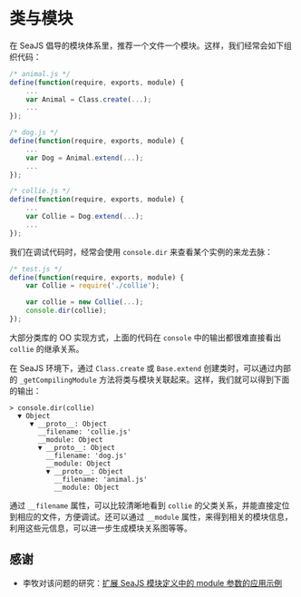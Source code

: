 
# 类与模块

在 SeaJS 倡导的模块体系里，推荐一个文件一个模块。这样，我们经常会如下组织代码：

```js
/* animal.js */
define(function(require, exports, module) {
    ...
    var Animal = Class.create(...);
    ...
});
```

```js
/* dog.js */
define(function(require, exports, module) {
    ...
    var Dog = Animal.extend(...);
    ...
});
```

```js
/* collie.js */
define(function(require, exports, module) {
    ...
    var Collie = Dog.extend(...);
    ...
});
```

我们在调试代码时，经常会使用 `console.dir` 来查看某个实例的来龙去脉：

```js
/* test.js */
define(function(require, exports, module) {
    var Collie = require('./collie');

    var collie = new Collie(...);
    console.dir(collie);
});
```

大部分类库的 OO 实现方式，上面的代码在 `console` 中的输出都很难直接看出 `collie`
的继承关系。

在 SeaJS 环境下，通过 `Class.create` 或 `Base.extend` 创建类时，可以通过内部的
`_getCompilingModule` 方法将类与模块关联起来。这样，我们就可以得到下面的输出：

```
> console.dir(collie)
  ▼ Object
     ▼ __proto__: Object
       __filename: 'collie.js'
       __module: Object
       ▼ __proto__: Object
         __filename: 'dog.js'
         __module: Object
         ▼ __proto__: Object
           __filename: 'animal.js'
           __module: Object
```

通过 `__filename` 属性，可以比较清晰地看到 `collie` 的父类关系，并能直接定位到相应的文件，方便调试。还可以通过
`__module` 属性，来得到相关的模块信息，利用这些元信息，可以进一步生成模块关系图等等。


## 感谢

- 李牧对该问题的研究：[扩展 SeaJS 模块定义中的 module 参数的应用示例](http://limu.iteye.com/blog/1136712)
